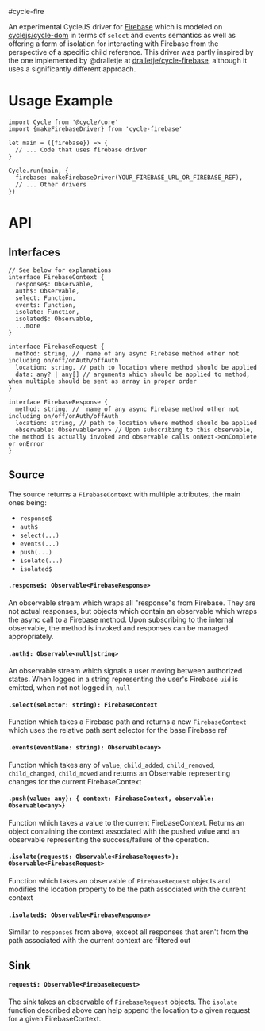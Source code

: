 #cycle-fire

An experimental CycleJS driver for [Firebase](https://www.firebase.com) which is modeled on [cyclejs/cycle-dom](https://github.com/cyclejs/dom) in terms of `select` and `events` semantics as well as offering a form of isolation for interacting with Firebase from the perspective of a specific child reference.
This driver was partly inspired by the one implemented by @dralletje at [dralletje/cycle-firebase](https://github.com/dralletje/cycle-firebase), although it uses a significantly different approach.

# Usage Example

```
import Cycle from '@cycle/core'
import {makeFirebaseDriver} from 'cycle-firebase'

let main = ({firebase}) => {
  // ... Code that uses firebase driver
}

Cycle.run(main, {
  firebase: makeFirebaseDriver(YOUR_FIREBASE_URL_OR_FIREBASE_REF),
  // ... Other drivers
})

```

# API
## Interfaces
```
// See below for explanations
interface FirebaseContext {
  response$: Observable,
  auth$: Observable,
  select: Function,
  events: Function,
  isolate: Function,
  isolated$: Observable,
  ...more
}

interface FirebaseRequest {
  method: string, //  name of any async Firebase method other not including on/off/onAuth/offAuth
  location: string, // path to location where method should be applied
  data: any? | any[] // arguments which should be applied to method, when multiple should be sent as array in proper order
}

interface FirebaseResponse {
  method: string, //  name of any async Firebase method other not including on/off/onAuth/offAuth
  location: string, // path to location where method should be applied
  observable: Observable<any> // Upon subscribing to this observable, the method is actually invoked and observable calls onNext->onComplete or onError
}
```

## Source
The source returns a `FirebaseContext` with multiple attributes, the main ones being:
* `response$`
* `auth$`
* `select(...)`
* `events(...)`
* `push(...)`
* `isolate(...)`
* `isolated$`

#### `.response$: Observable<FirebaseResponse>`
An observable stream which wraps all "response"s from Firebase.  They are not actual responses, but objects which contain an observable which wraps the async call to a Firebase method.  Upon subscribing to the internal observable, the method is invoked and responses can be managed appropriately.

#### `.auth$: Observable<null|string>`
An observable stream which signals a user moving between authorized states.  When logged in a string representing the user's Firebase `uid` is emitted, when not not logged in, `null`

#### `.select(selector: string): FirebaseContext`
Function which takes a Firebase path and returns a new `FirebaseContext` which uses the relative path sent selector for the base Firebase ref

#### `.events(eventName: string): Observable<any>`
Function which takes any of `value`, `child_added`, `child_removed`, `child_changed`, `child_moved` and returns an Observable representing changes for the current FirebaseContext

#### `.push(value: any): { context: FirebaseContext, observable: Observable<any>}`
Function which takes a value to the current FirebaseContext.  Returns an object containing the context associated with the pushed value and an observable representing the success/failure of the operation.

#### `.isolate(request$: Observable<FirebaseRequest>): Observable<FirebaseRequest>`
Function which takes an observable of `FirebaseRequest` objects and modifies the location property to be the path associated with the current context

#### `.isolated$: Observable<FirebaseResponse>`
Similar to `response$` from above, except all responses that aren't from the path associated with the current context are filtered out

## Sink
#### `request$: Observable<FirebaseRequest>`
The sink takes an observable of `FirebaseRequest` objects.  The `isolate` function described above can help append the location to a given request for a given FirebaseContext.
